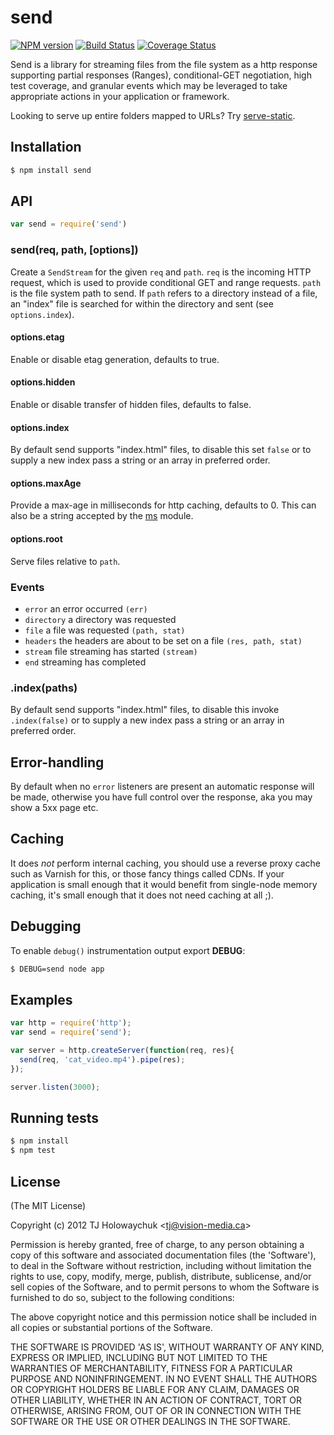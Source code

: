 # send

[![NPM version](https://badge.fury.io/js/send.svg)](https://badge.fury.io/js/send)
[![Build Status](https://travis-ci.org/visionmedia/send.svg?branch=master)](https://travis-ci.org/visionmedia/send)
[![Coverage Status](https://img.shields.io/coveralls/visionmedia/send.svg?branch=master)](https://coveralls.io/r/visionmedia/send)

Send is a library for streaming files from the file system as a http response
supporting partial responses (Ranges), conditional-GET negotiation, high test
coverage, and granular events which may be leveraged to take appropriate actions
in your application or framework.

Looking to serve up entire folders mapped to URLs? Try [serve-static](https://www.npmjs.org/package/serve-static#readme).

## Installation

```sh
$ npm install send
```

## API

```js
var send = require('send')
```

### send(req, path, [options])

Create a `SendStream` for the given `req` and `path`. `req` is the
incoming HTTP request, which is used to provide conditional GET and
range requests. `path` is the file system path to send. If `path`
refers to a directory instead of a file, an "index" file is searched
for within the directory and sent (see `options.index`).

#### options.etag

Enable or disable etag generation, defaults to true.

#### options.hidden

Enable or disable transfer of hidden files, defaults to false.

#### options.index

By default send supports "index.html" files, to disable this
set `false` or to supply a new index pass a string or an array
in preferred order.

#### options.maxAge

Provide a max-age in milliseconds for http caching, defaults to 0.
This can also be a string accepted by the
[ms](https://www.npmjs.org/package/ms#readme) module.

#### options.root

Serve files relative to `path`.

### Events

  - `error` an error occurred `(err)`
  - `directory` a directory was requested
  - `file` a file was requested `(path, stat)`
  - `headers` the headers are about to be set on a file `(res, path, stat)`
  - `stream` file streaming has started `(stream)`
  - `end` streaming has completed

### .index(paths)

  By default send supports "index.html" files, to disable this
  invoke `.index(false)` or to supply a new index pass a string
  or an array in preferred order.

## Error-handling

  By default when no `error` listeners are present an automatic response will be made, otherwise you have full control over the response, aka you may show a 5xx page etc.

## Caching

  It does _not_ perform internal caching, you should use a reverse proxy cache such
  as Varnish for this, or those fancy things called CDNs. If your application is small enough that it would benefit from single-node memory caching, it's small enough that it does not need caching at all ;).

## Debugging

 To enable `debug()` instrumentation output export __DEBUG__:

```sh
$ DEBUG=send node app
```

## Examples

```js
var http = require('http');
var send = require('send');

var server = http.createServer(function(req, res){
  send(req, 'cat_video.mp4').pipe(res);
});

server.listen(3000);
```

## Running tests

```sh
$ npm install
$ npm test
```

## License 

(The MIT License)

Copyright (c) 2012 TJ Holowaychuk &lt;tj@vision-media.ca&gt;

Permission is hereby granted, free of charge, to any person obtaining
a copy of this software and associated documentation files (the
'Software'), to deal in the Software without restriction, including
without limitation the rights to use, copy, modify, merge, publish,
distribute, sublicense, and/or sell copies of the Software, and to
permit persons to whom the Software is furnished to do so, subject to
the following conditions:

The above copyright notice and this permission notice shall be
included in all copies or substantial portions of the Software.

THE SOFTWARE IS PROVIDED 'AS IS', WITHOUT WARRANTY OF ANY KIND,
EXPRESS OR IMPLIED, INCLUDING BUT NOT LIMITED TO THE WARRANTIES OF
MERCHANTABILITY, FITNESS FOR A PARTICULAR PURPOSE AND NONINFRINGEMENT.
IN NO EVENT SHALL THE AUTHORS OR COPYRIGHT HOLDERS BE LIABLE FOR ANY
CLAIM, DAMAGES OR OTHER LIABILITY, WHETHER IN AN ACTION OF CONTRACT,
TORT OR OTHERWISE, ARISING FROM, OUT OF OR IN CONNECTION WITH THE
SOFTWARE OR THE USE OR OTHER DEALINGS IN THE SOFTWARE.
